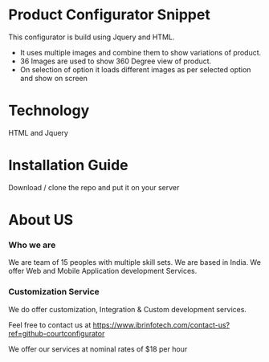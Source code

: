 # Product Configurator Snippet
This configurator is build using Jquery and HTML. 
- It uses multiple images and combine them to show variations of product.
- 36 Images are used to show 360 Degree view of product.
- On selection of option it loads different images as per selected option and show on screen

# Technology
HTML and Jquery

# Installation Guide
Download / clone the repo and put it on your server 

# About US
### Who we are
We are team of 15 peoples with multiple skill sets. We are based in India. We offer Web and Mobile Application development Services.

### Customization Service
We do offer customization, Integration & Custom development services. 

Feel free to contact us at https://www.ibrinfotech.com/contact-us?ref=github-courtconfigurator

We offer our services at nominal rates of $18 per hour

